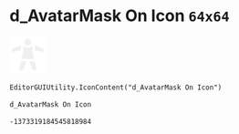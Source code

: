 # d_AvatarMask On Icon `64x64`
<img src="/img/d_AvatarMask%20On%20Icon.png" width=64 height=64>

``` CSharp
EditorGUIUtility.IconContent("d_AvatarMask On Icon")
```
```
d_AvatarMask On Icon
```
```
-1373319184545818984
```
